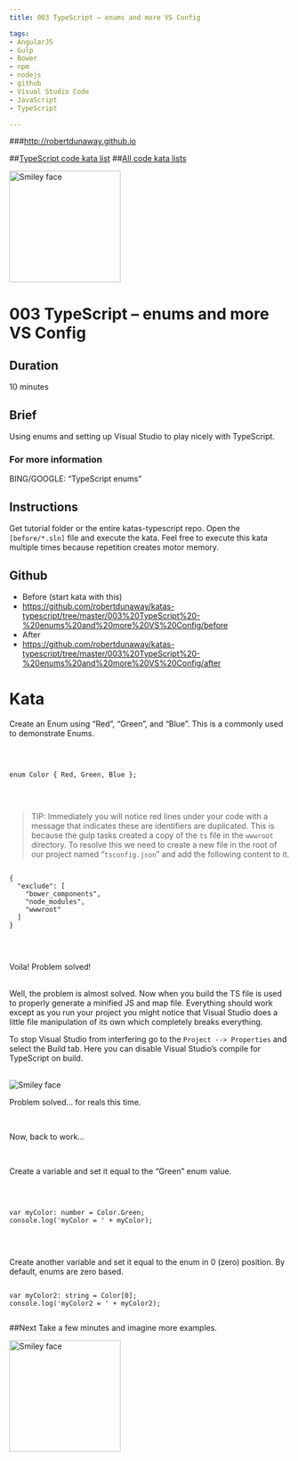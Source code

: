 ```yaml
---
title: 003 TypeScript – enums and more VS Config

tags: 
- AngularJS
- Gulp
- Bower
- npm
- nodejs
- github
- Visual Studio Code
- JavaScript
- TypeScript

---
```


###http://robertdunaway.github.io

##[TypeScript code kata list](http://mycodekatas.github.io/typescript.html)
##[All code kata lists](http://mycodekatas.github.io/)

 <img src="https://raw.githubusercontent.com/robertdunaway/katas-typescript/master/katas-TS-logo.png" alt="Smiley face" height="200" width="200"> 

# 003 TypeScript – enums and more VS Config

## Duration
10 minutes

## Brief
Using enums and setting up Visual Studio to play nicely with TypeScript.

### For more information 
BING/GOOGLE: “TypeScript enums”

## Instructions
Get tutorial folder or the entire katas-typescript repo.
Open the `[before/*.sln]` file and execute the kata.
Feel free to execute this kata multiple times because repetition creates motor memory.

## Github
 - Before (start kata with this)
  - https://github.com/robertdunaway/katas-typescript/tree/master/003%20TypeScript%20-%20enums%20and%20more%20VS%20Config/before
 - After
  - https://github.com/robertdunaway/katas-typescript/tree/master/003%20TypeScript%20-%20enums%20and%20more%20VS%20Config/after


# Kata

Create an Enum using “Red”, “Green”, and “Blue”.  This is a commonly used to demonstrate Enums.

<br/>

```

enum Color { Red, Green, Blue };


```

<br/>

> TIP: Immediately you will notice red lines under your code with a message that indicates these are identifiers are duplicated.  This is because the gulp tasks created a copy of the `ts` file in the `wwwroot` directory.   To resolve this we need to create a new file in the root of our project named “`tsconfig.json`” and add the following content to it.  

```

{
  "exclude": [
    "bower_components",
    "node_modules",
    "wwwroot"
  ]
}


```

<br/>

Voila!  Problem solved!  
<br/>

Well, the problem is almost solved.  Now when you build the TS file is used to properly generate a minified JS and map file.  Everything should work except as you run your project you might notice that Visual Studio does a little file manipulation of its own which completely breaks everything.
<br/>

To stop Visual Studio from interfering go to the `Project --> Properties` and select the Build tab. Here you can disable Visual Studio’s compile for TypeScript on build.

<br/>

 <img src="https://raw.githubusercontent.com/robertdunaway/katas-typescript/master/003%20TypeScript%20-%20enums%20and%20more%20VS%20Config/1.png" alt="Smiley face"> 

<br/>

Problem solved… for reals this time.

<br/>

Now, back to work…

<br/>

Create a variable and set it equal to the “Green” enum value.

<br/>

```

var myColor: number = Color.Green;
console.log('myColor = ' + myColor);


```
<br/>

Create another variable and set it equal to the enum in 0 (zero) position.  By default, enums are zero based.
<br/>

```

var myColor2: string = Color[0];
console.log('myColor2 = ' + myColor2);


```









##Next
Take a few minutes and imagine more examples. 

 <img src="https://raw.githubusercontent.com/robertdunaway/katas-typescript/master/katas-TS-logo.png" alt="Smiley face" height="200" width="200"> 